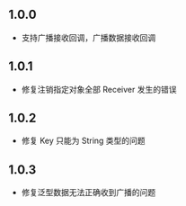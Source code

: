 ## 1.0.0

- 支持广播接收回调，广播数据接收回调

## 1.0.1

- 修复注销指定对象全部 Receiver 发生的错误

## 1.0.2

- 修复 Key 只能为 String 类型的问题

## 1.0.3

- 修复泛型数据无法正确收到广播的问题